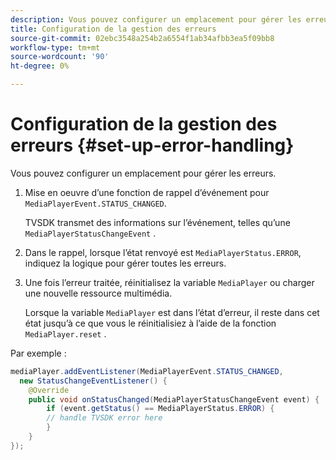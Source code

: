 ```yaml
---
description: Vous pouvez configurer un emplacement pour gérer les erreurs.
title: Configuration de la gestion des erreurs
source-git-commit: 02ebc3548a254b2a6554f1ab34afbb3ea5f09bb8
workflow-type: tm+mt
source-wordcount: '90'
ht-degree: 0%

---
```


# Configuration de la gestion des erreurs {#set-up-error-handling}

Vous pouvez configurer un emplacement pour gérer les erreurs.

1. Mise en oeuvre d’une fonction de rappel d’événement pour `MediaPlayerEvent.STATUS_CHANGED`.

   TVSDK transmet des informations sur l’événement, telles qu’une `MediaPlayerStatusChangeEvent` .
1. Dans le rappel, lorsque l’état renvoyé est `MediaPlayerStatus.ERROR`, indiquez la logique pour gérer toutes les erreurs.
1. Une fois l’erreur traitée, réinitialisez la variable `MediaPlayer` ou charger une nouvelle ressource multimédia.

   Lorsque la variable `MediaPlayer` est dans l’état d’erreur, il reste dans cet état jusqu’à ce que vous le réinitialisiez à l’aide de la fonction `MediaPlayer.reset` .

<!--<a id="example_E74BB605ED08450295B8902F1E4BB8F5"></a>-->

Par exemple :

```java
mediaPlayer.addEventListener(MediaPlayerEvent.STATUS_CHANGED,  
  new StatusChangeEventListener() { 
    @Override 
    public void onStatusChanged(MediaPlayerStatusChangeEvent event) { 
        if (event.getStatus() == MediaPlayerStatus.ERROR) { 
        // handle TVSDK error here 
        } 
    } 
});
```
